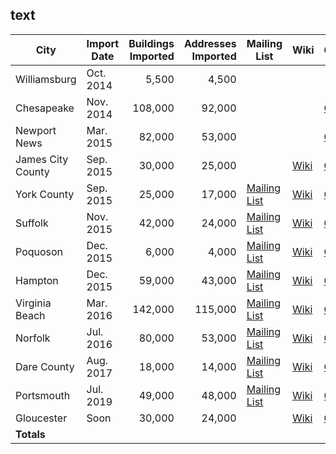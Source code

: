 

## text 

| City | Import Date | Buildings Imported | Addresses Imported | Mailing List | Wiki | Github |
|---|---|--:|--:|---|---|---|
| Williamsburg | Oct. 2014 | 5,500 | 4,500 |  |   |   |
| Chesapeake | Nov. 2014 | 108,000 | 92,000 |  |   |  [Github](https://github.com/jonahadkins/chesapeake-OSM-imports) |
| Newport News | Mar. 2015 | 82,000 | 53,000 |   |   |  [Github](https://github.com/jonahadkins/newportnews-OSM-imports) |
| James City County | Sep. 2015| 30,000 | 25,000 |  | [Wiki](https://wiki.openstreetmap.org/wiki/James_City_County_Buildings_Import)  |  [Github](https://github.com/jonahadkins/jamescity-OSM-imports) |
| York County | Sep. 2015| 25,000 | 17,000 | [Mailing List](https://lists.openstreetmap.org/pipermail/imports-us/2015-August/000705.html)  | [Wiki](https://wiki.openstreetmap.org/wiki/City_of_York_County_Buildings/Address_Import)  |  [Github](https://github.com/jonahadkins/yorkcounty-OSM-imports) |
| Suffolk | Nov. 2015 | 42,000 | 24,000 |  [Mailing List](https://lists.openstreetmap.org/pipermail/imports-us/2015-November/000744.html) |  [Wiki](https://wiki.openstreetmap.org/wiki/City_of_Suffolk_Buildings_Import) |  [Github](https://github.com/jonahadkins/suffolk-OSM-imports) |
| Poquoson | Dec. 2015 | 6,000 | 4,000 | [Mailing List](https://lists.openstreetmap.org/pipermail/imports-us/2015-December/000750.html)  |  [Wiki](https://wiki.openstreetmap.org/wiki/City_of_Poquoson_Buildings/Address_Import) |  [Github](https://github.com/jonahadkins/poquoson-OSM-imports) |
| Hampton | Dec. 2015 | 59,000 | 43,000 |  [Mailing List](https://lists.openstreetmap.org/pipermail/imports-us/2015-December/000755.html) |  [Wiki](https://wiki.openstreetmap.org/wiki/City_of_Hampton_Buildings/Address_Import) | [Github](https://github.com/jonahadkins/hampton-OSM-imports)  |
| Virginia Beach | Mar. 2016 | 142,000 | 115,000 | [Mailing List](https://lists.openstreetmap.org/pipermail/imports-us/2016-March/000763.html)  | [Wiki](https://wiki.openstreetmap.org/wiki/City_of_Virginia_Beach_Buildings/Address_Import)  |  [Github](https://github.com/jonahadkins/virginia-beach-OSM-imports) |
| Norfolk  | Jul. 2016 | 80,000 | 53,000 | [Mailing List](https://lists.openstreetmap.org/pipermail/imports-us/2016-March/000771.html)  |  [Wiki](https://wiki.openstreetmap.org/wiki/City_of_Norfolk) |  [Github](https://github.com/jonahadkins/norfolk-OSM-imports) |
| Dare County | Aug. 2017 | 18,000 | 14,000 | [Mailing List](https://lists.openstreetmap.org/pipermail/imports-us/2017-August/000824.html)  | [Wiki](https://wiki.openstreetmap.org/wiki/Dare_County_Building_Import)  | [Github](https://github.com/jonahadkins/darecounty_OSM_imports)  |
| Portsmouth  | Jul. 2019 | 49,000 | 48,000 | [Mailing List](https://lists.openstreetmap.org/pipermail/imports-us/2019-June/000907.html)  | [Wiki](https://wiki.openstreetmap.org/wiki/Dare_County_Building_Import) |  [Github](https://github.com/jonahadkins/portsmouth-osm-imports) |
| Gloucester  | Soon  | 30,000  | 24,000 |   | [Wiki](https://wiki.openstreetmap.org/wiki/Gloucester_County_Buildings/Address_Import)  | [Github](https://github.com/jonahadkins/gloucester-osm-imports)  |
| **Totals**  |   |   |   |   |   |   |


